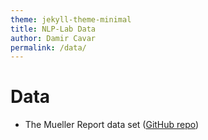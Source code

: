 ```yaml
---
theme: jekyll-theme-minimal
title: NLP-Lab Data
author: Damir Cavar
permalink: /data/
---
```


# Data

- The Mueller Report data set ([GitHub repo](https://github.com/dcavar/Mueller_Report_NLP_Analysis))


